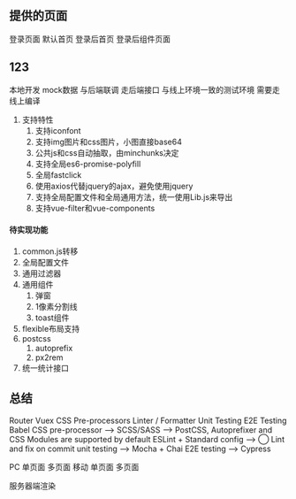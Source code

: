 ## 提供的页面
登录页面
默认首页
登录后首页
登录后组件页面

## 123
本地开发
    mock数据
与后端联调
    走后端接口
与线上环境一致的测试环境
    需要走线上编译

1. 支持特性
    1. 支持iconfont
    1. 支持img图片和css图片，小图直接base64
    1. 公共js和css自动抽取，由minchunks决定
    1. 支持全局es6-promise-polyfill
    1. 全局fastclick
    1. 使用axios代替jquery的ajax，避免使用jquery
    1. 支持全局配置文件和全局通用方法，统一使用Lib.js来导出
    1. 支持vue-filter和vue-components

#### 待实现功能
1. common.js转移
1. 全局配置文件
1. 通用过滤器
1. 通用组件
    1. 弹窗
    1. 1像素分割线
    1. toast组件
1. flexible布局支持
1. postcss
    1. autoprefix
    1. px2rem
1. 统一统计接口


## 总结
Router
Vuex
CSS Pre-processors
Linter / Formatter
Unit Testing
E2E Testing
Babel
CSS pre-processor --> SCSS/SASS --> PostCSS, Autoprefixer and CSS Modules are supported by default
ESLint + Standard config --> ◯ Lint and fix on commit
unit testing --> Mocha + Chai
E2E testing --> Cypress

PC
    单页面
    多页面
移动
    单页面
    多页面

服务器端渲染
